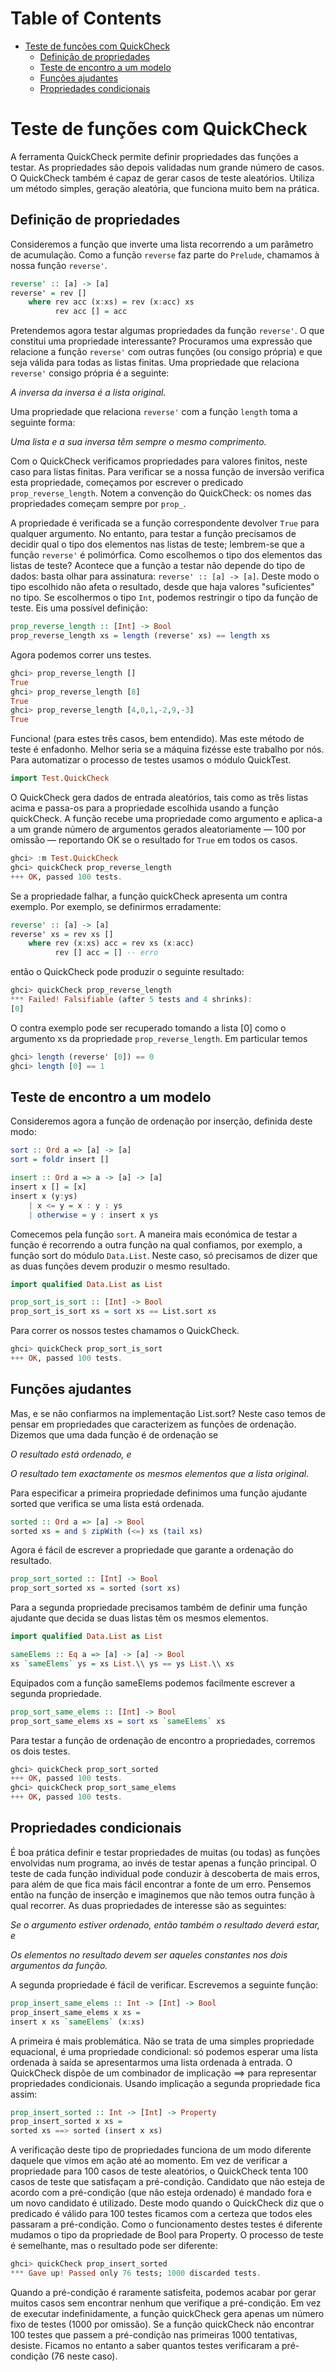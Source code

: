 # Table of Contents

- [Teste de funções com QuickCheck](#teste-de-funções-com-quickcheck)
    - [Definição de propriedades](#definição-de-propriedades)
    - [Teste de encontro a um modelo](#teste-de-encontro-a-um-modelo)
    - [Funções ajudantes](#funções-ajudantes)
    - [Propriedades condicionais](#propriedades-condicionais)

# Teste de funções com QuickCheck

A ferramenta QuickCheck permite definir propriedades das funções a testar. As propriedades são depois validadas num grande número de casos. O QuickCheck também é capaz de gerar casos de teste aleatórios. Utiliza um método simples, geração aleatória, que funciona muito bem na prática.

## Definição de propriedades

Consideremos a função que inverte uma lista recorrendo a um parâmetro de acumulação. Como a função `reverse` faz parte do `Prelude`, chamamos à nossa função `reverse'`.

```hs
reverse' :: [a] -> [a]
reverse' = rev []
    where rev acc (x:xs) = rev (x:acc) xs
          rev acc [] = acc
```

Pretendemos agora testar algumas propriedades da função `reverse'`. O que constitui uma propriedade interessante? Procuramos uma expressão que relacione a função `reverse'` com outras funções (ou consigo própria) e que seja válida para todas as listas finitas. Uma propriedade que relaciona `reverse'` consigo própria é a seguinte:

*A inversa da inversa é a lista original.*

Uma propriedade que relaciona `reverse'` com a função `length` toma a seguinte forma:

*Uma lista e a sua inversa têm sempre o mesmo comprimento.*

Com o QuickCheck verificamos propriedades para valores finitos, neste caso para listas finitas. Para verificar se a nossa função de inversão verifica esta propriedade, começamos por escrever o predicado `prop_reverse_length`. Notem a convenção do QuickCheck: os nomes das propriedades começam sempre por `prop_`.

A propriedade é verificada se a função correspondente devolver `True` para qualquer argumento. No entanto, para testar a função precisamos de decidir qual o tipo dos elementos nas listas de teste; lembrem-se que a função `reverse'` é polimórfica. Como escolhemos o tipo dos elementos das listas de teste? Acontece que a função a testar não depende do tipo de dados: basta olhar para assinatura: `reverse' :: [a] -> [a]`. Deste modo o tipo escolhido não afeta o resultado, desde que haja valores "suficientes" no tipo. Se escolhermos o tipo `Int`, podemos restringir o tipo da função de teste. Eis uma possível definição:

```hs
prop_reverse_length :: [Int] -> Bool
prop_reverse_length xs = length (reverse' xs) == length xs
```

Agora podemos correr uns testes.

```hs
ghci> prop_reverse_length []
True
ghci> prop_reverse_length [8]
True
ghci> prop_reverse_length [4,0,1,-2,9,-3]
True
```

Funciona! (para estes três casos, bem entendido). Mas este método de teste é enfadonho. Melhor seria se a máquina fizésse este trabalho por nós. Para automatizar o processo de testes usamos o módulo QuickTest.

```hs
import Test.QuickCheck
```

O QuickCheck gera dados de entrada aleatórios, tais como as três listas acima e passa-os para a propriedade escolhida usando a função quickCheck. A função recebe uma propriedade como argumento e aplica-a a um grande número de argumentos gerados aleatoriamente — 100 por omissão — reportando OK se o resultado for `True` em todos os casos.

```hs
ghci> :m Test.QuickCheck
ghci> quickCheck prop_reverse_length
+++ OK, passed 100 tests.
```

Se a propriedade falhar, a função quickCheck apresenta um contra exemplo. Por exemplo, se definirmos erradamente:

```hs
reverse' :: [a] -> [a]
reverse' xs = rev xs []
    where rev (x:xs) acc = rev xs (x:acc)
          rev [] acc = [] -- erro
```

então o QuickCheck pode produzir o seguinte resultado:

```hs
ghci> quickCheck prop_reverse_length
*** Failed! Falsifiable (after 5 tests and 4 shrinks):
[0]
```

O contra exemplo pode ser recuperado tomando a lista [0] como o argumento xs da propriedade `prop_reverse_length`. Em particular temos

```hs
ghci> length (reverse' [0]) == 0
ghci> length [0] == 1
```

## Teste de encontro a um modelo

Consideremos agora a função de ordenação por inserção, definida deste modo:

```hs
sort :: Ord a => [a] -> [a]
sort = foldr insert []

insert :: Ord a => a -> [a] -> [a]
insert x [] = [x]
insert x (y:ys)
    | x <= y = x : y : ys
    | otherwise = y : insert x ys
```

Comecemos pela função `sort`. A maneira mais económica de testar a função é recorrendo a outra função na qual confiamos, por exemplo, a função sort do módulo `Data.List`. Neste caso, só precisamos de dizer que as duas funções devem produzir o mesmo resultado.

```hs
import qualified Data.List as List

prop_sort_is_sort :: [Int] -> Bool
prop_sort_is_sort xs = sort xs == List.sort xs
```

Para correr os nossos testes chamamos o QuickCheck.

```hs
ghci> quickCheck prop_sort_is_sort
+++ OK, passed 100 tests.
```

## Funções ajudantes

Mas, e se não confiarmos na implementação List.sort? Neste caso temos de pensar em propriedades que caracterizem as funções de ordenação. Dizemos que uma dada função é de ordenação se

*O resultado está ordenado, e*

*O resultado tem exactamente os mesmos elementos que a lista original.*

Para especificar a primeira propriedade definimos uma função ajudante
sorted que verifica se uma lista está ordenada.

```hs
sorted :: Ord a => [a] -> Bool
sorted xs = and $ zipWith (<=) xs (tail xs)
```

Agora é fácil de escrever a propriedade que garante a ordenação do resultado.

```hs
prop_sort_sorted :: [Int] -> Bool
prop_sort_sorted xs = sorted (sort xs)
```

Para a segunda propriedade precisamos também de definir uma função ajudante que decida se duas listas têm os mesmos elementos.

```hs
import qualified Data.List as List

sameElems :: Eq a => [a] -> [a] -> Bool
xs `sameElems` ys = xs List.\\ ys == ys List.\\ xs
```

Equipados com a função sameElems podemos facilmente escrever a segunda propriedade.

```hs
prop_sort_same_elems :: [Int] -> Bool
prop_sort_same_elems xs = sort xs `sameElems` xs
```

Para testar a função de ordenação de encontro a propriedades, corremos os dois testes.

```hs
ghci> quickCheck prop_sort_sorted
+++ OK, passed 100 tests.
ghci> quickCheck prop_sort_same_elems
+++ OK, passed 100 tests.
```

## Propriedades condicionais

É boa prática definir e testar propriedades de muitas (ou todas) as funções envolvidas num programa, ao invés de testar apenas a função principal. O teste de cada função individual pode conduzir à descoberta de mais erros, para além de que fica mais fácil encontrar a fonte de um erro. Pensemos então na função de inserção e imaginemos que não temos outra função à qual recorrer. As duas propriedades de interesse são as seguintes:

*Se o argumento estiver ordenado, então também o resultado deverá estar, e*

*Os elementos no resultado devem ser aqueles constantes nos dois argumentos da função.*

A segunda propriedade é fácil de verificar. Escrevemos a seguinte função:

```hs
prop_insert_same_elems :: Int -> [Int] -> Bool
prop_insert_same_elems x xs =
insert x xs `sameElems` (x:xs)
```

A primeira é mais problemática. Não se trata de uma simples propriedade equacional, é uma propriedade condicional: só podemos esperar uma lista ordenada à saída se apresentarmos uma lista ordenada à entrada. O QuickCheck dispõe de um combinador de implicação ==> para representar propriedades condicionais. Usando implicação a segunda propriedade fica assim:

```hs
prop_insert_sorted :: Int -> [Int] -> Property
prop_insert_sorted x xs =
sorted xs ==> sorted (insert x xs)
```

A verificação deste tipo de propriedades funciona de um modo diferente daquele que vimos em ação até ao momento. Em vez de verificar a propriedade para 100 casos de teste aleatórios, o QuickCheck tenta 100 casos de teste que satisfaçam a pré-condição. Candidato que não esteja de acordo com a pré-condição (que não esteja ordenado) é mandado fora e um novo candidato é utilizado. Deste modo quando o QuickCheck diz que o predicado é válido para 100 testes ficamos com a certeza que todos eles passaram a pré-condição. Como o funcionamento destes testes é diferente mudamos o tipo da propriedade de Bool para Property. O processo de teste é semelhante, mas o resultado pode ser diferente:

```hs
ghci> quickCheck prop_insert_sorted
*** Gave up! Passed only 76 tests; 1000 discarded tests.
```

Quando a pré-condição é raramente satisfeita, podemos acabar por gerar muitos casos sem encontrar nenhum que verifique a pré-condição. Em vez de executar indefinidamente, a função quickCheck gera apenas um número fixo de testes (1000 por omissão). Se a função quickCheck não encontrar 100 testes que passem a pré-condição nas primeiras 1000 tentativas, desiste. Ficamos no entanto a saber quantos testes verificaram a pré-condição (76 neste caso). 